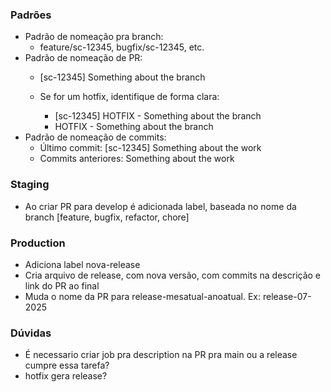 ### Padrões
- Padrão de nomeação pra branch:
  - feature/sc-12345, bugfix/sc-12345, etc.
- Padrão de nomeação de PR:
  - [sc-12345] Something about the branch

  - Se for um hotfix, identifique de forma clara:
    - [sc-12345] HOTFIX - Something about the branch
    - HOTFIX - Something about the branch
- Padrão de nomeação de commits:
  - Último commit: [sc-12345] Something about the work
  - Commits anteriores: Something about the work

### Staging
- Ao criar PR para develop é adicionada label, baseada no nome da branch [feature, bugfix, refactor, chore]

### Production
- Adiciona label nova-release
- Cria arquivo de release, com nova versão, com commits na descrição e link do PR ao final
- Muda o nome da PR para release-mesatual-anoatual. Ex: release-07-2025

### Dúvidas
- É necessario criar job pra description na PR pra main ou a release cumpre essa tarefa?
- hotfix gera release?